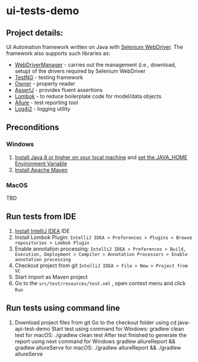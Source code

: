 # ui-tests-demo

## Project details:
UI Automation framework written on Java with [Selenium WebDriver](https://www.selenium.dev/documentation/webdriver/). The framework also supports such libraries as:
- [WebDriverManager](https://github.com/bonigarcia/webdrivermanager) - carries out the management (i.e., download, setup) of the drivers required by Selenium WebDriver
- [TestNG](https://testng.org/doc/) - testing framework
- [Owner](https://github.com/matteobaccan/owner) - property reader
- [AssertJ](https://assertj.github.io/doc/) - provides fluent assertions
- [Lombok](https://github.com/projectlombok/lombok) - to reduce boilerplate code for model/data objects
- [Allure](https://github.com/allure-framework/allure-java) - test reporting tool
- [Log4j2](https://logging.apache.org/log4j/2.x/) - logging utility

## Preconditions
### Windows
1. [Install Java 8 or higher on your local machine](https://java.com/en/download/) and [set the JAVA_HOME Environment Variable](https://confluence.atlassian.com/doc/setting-the-java_home-variable-in-windows-8895.html)
2. [Install Apache Maven](https://maven.apache.org/install.html)
### MacOS
TBD

## Run tests from IDE
1. [Install IntelliJ IDEA](https://www.jetbrains.com/idea/) IDE
2. Install Lombok Plugin: `IntelliJ IDEA > Preferences > Plugins > Browse repositories > Lombok Plugin`
3. Enable annotation processing: `IntelliJ IDEA > Preferences > Build, Execution, Deployment > Compiler > Annotation Processors > Enable annotation processing`
4. Checkout project from git `IntelliJ IDEA > File > New > Project from VC`
5. Start import as Maven project
6. Go to the `src/test/resources/test.xml` , open context menu and click `Run`

## Run tests using command line
1. Download project files from git
Go to the checkout folder using cd java-api-test-demo
Start test using command for Windows: gradlew clean test for macOS: ./gradlew clean test
After test finished to generate the report using next command for Windows gradlew allureReport && gradlew allureServe for macOS: ./gradlew allureReport && ./gradlew allureServe


